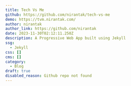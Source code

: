 ```yaml
---
title: Tech Vs Me
github: https://github.com/nirantak/tech-vs-me
demo: https://tvm.nirantak.com/
author: nirantak
author_link: https://github.com/nirantak
date: 2023-11-30T02:12:11.250Z
description: A Progressive Web App built using Jekyll
ssg:
  - Jekyll
css: []
cms: []
category:
  - Blog
draft: true
disabled_reason: Github repo not found
---
```

